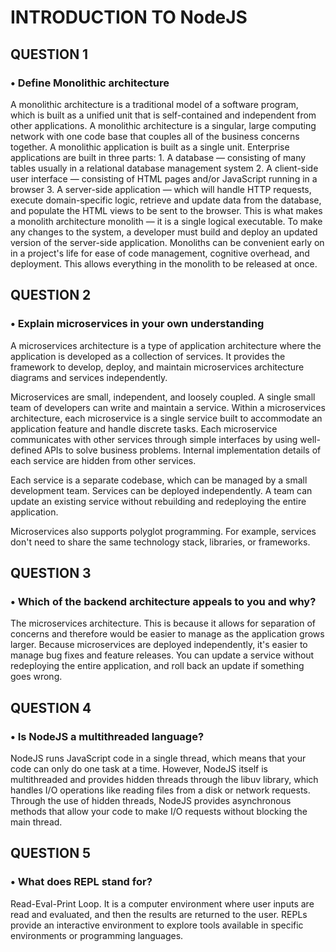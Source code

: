 # INTRODUCTION TO NodeJS

## QUESTION 1

### • Define Monolithic architecture

A monolithic architecture is a traditional model of a software program, which is built as a unified unit that is self-contained and independent from other applications. A monolithic architecture is a singular, large computing network with one code base that couples all of the business concerns together.
A monolithic application is built as a single unit. Enterprise applications are built in three parts:
    1. A database — consisting of many tables usually in a relational database management system
    2. A client-side user interface — consisting of HTML pages and/or JavaScript running in a browser
    3. A server-side application — which will handle HTTP requests, execute domain-specific logic, retrieve and update data from the database, and populate the HTML views to be sent to the browser.
This is what makes a monolith architecture monolith — it is a single logical executable. To make any changes to the system, a developer must build and deploy an updated version of the server-side application.
Monoliths can be convenient early on in a project's life for ease of code management, cognitive overhead, and deployment. This allows everything in the monolith to be released at once.

## QUESTION 2

### • Explain microservices in your own understanding

A microservices architecture is a type of application architecture where the application is developed as a collection of services. It provides the framework to develop, deploy, and maintain microservices architecture diagrams and services independently.

Microservices are small, independent, and loosely coupled. A single small team of developers can write and maintain a service. Within a microservices architecture, each microservice is a single service built to accommodate an application feature and handle discrete tasks. Each microservice communicates with other services through simple interfaces by using well-defined APIs to solve business problems. Internal implementation details of each service are hidden from other services.

Each service is a separate codebase, which can be managed by a small development team. Services can be deployed independently. A team can update an existing service without rebuilding and redeploying the entire application.

Microservices also supports polyglot programming. For example, services don't need to share the same technology stack, libraries, or frameworks.

## QUESTION 3

### • Which of the backend architecture appeals to you and why?

The microservices architecture. This is because it allows for separation of concerns and therefore would be easier to manage as the application grows larger. Because microservices are deployed independently, it's easier to manage bug fixes and feature releases. You can update a service without redeploying the entire application, and roll back an update if something goes wrong.

## QUESTION 4

### • Is NodeJS a multithreaded language?

NodeJS runs JavaScript code in a single thread, which means that your code can only do one task at a time. However, NodeJS itself is multithreaded and provides hidden threads through the libuv library, which handles I/O operations like reading files from a disk or network requests. Through the use of hidden threads, NodeJS provides asynchronous methods that allow your code to make I/O requests without blocking the main thread.

## QUESTION 5

### • What does REPL stand for?

Read-Eval-Print Loop.
It is a computer environment where user inputs are read and evaluated, and then the results are returned to the user. REPLs provide an interactive environment to explore tools available in specific environments or programming languages.
